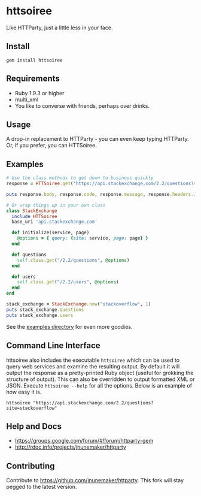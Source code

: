 # httsoiree

Like HTTParty, just a little less in your face.

## Install

```
gem install httsoiree
```

## Requirements

* Ruby 1.9.3 or higher
* multi_xml
* You like to converse with friends, perhaps over drinks.

## Usage

A drop-in replacement to HTTParty - you can even keep typing HTTParty. Or, if you prefer, you can HTTSoiree.

## Examples

```ruby
# Use the class methods to get down to business quickly
response = HTTSoiree.get('https://api.stackexchange.com/2.2/questions?site=stackoverflow')

puts response.body, response.code, response.message, response.headers.inspect

# Or wrap things up in your own class
class StackExchange
  include HTTSoiree
  base_uri 'api.stackexchange.com'

  def initialize(service, page)
    @options = { query: {site: service, page: page} }
  end

  def questions
    self.class.get("/2.2/questions", @options)
  end

  def users
    self.class.get("/2.2/users", @options)
  end
end

stack_exchange = StackExchange.new("stackoverflow", 1)
puts stack_exchange.questions
puts stack_exchange.users
```

See the [examples directory](http://github.com/jnunemaker/httparty/tree/master/examples) for even more goodies.

## Command Line Interface

httsoiree also includes the executable `httsoiree` which can be
used to query web services and examine the resulting output. By default
it will output the response as a pretty-printed Ruby object (useful for
grokking the structure of output). This can also be overridden to output
formatted XML or JSON. Execute `httsoiree --help` for all the
options. Below is an example of how easy it is.

```
httsoiree "https://api.stackexchange.com/2.2/questions?site=stackoverflow"
```

## Help and Docs

* https://groups.google.com/forum/#!forum/httparty-gem
* http://rdoc.info/projects/jnunemaker/httparty

## Contributing

Contribute to https://github.com/jnunemaker/httparty. This fork will stay pegged to the latest version.
